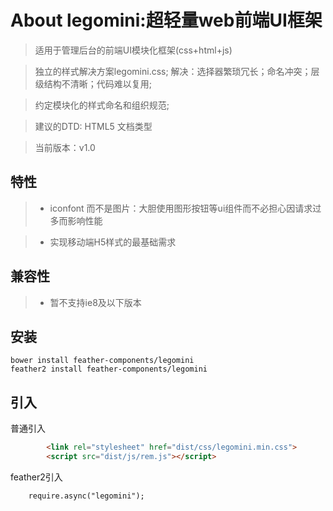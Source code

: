 # About legomini:超轻量web前端UI框架 

>  适用于管理后台的前端UI模块化框架(css+html+js)

>  独立的样式解决方案legomini.css; 解决：选择器繁琐冗长；命名冲突；层级结构不清晰；代码难以复用;

>  约定模块化的样式命名和组织规范;

>  建议的DTD: HTML5 文档类型

>  当前版本：v1.0


## 特性

> - iconfont 而不是图片：大胆使用图形按钮等ui组件而不必担心因请求过多而影响性能

> - 实现移动端H5样式的最基础需求


## 兼容性

> - 暂不支持ie8及以下版本


## 安装
    bower install feather-components/legomini 
    feather2 install feather-components/legomini
    
    
## 引入
普通引入

```html
        <link rel="stylesheet" href="dist/css/legomini.min.css">
        <script src="dist/js/rem.js"></script>
```

feather2引入
```html
    require.async("legomini");
```

